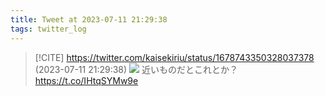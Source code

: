```yaml
---
title: Tweet at 2023-07-11 21:29:38
tags: twitter_log
---
```


> [!CITE] https://twitter.com/kaisekiriu/status/1678743350328037378 (2023-07-11 21:29:38)
> ![](https://twitter.com/kaisekiriu/status/1678743350328037378)
> 近いものだとこれとか？
> https://t.co/IHtqSYMw9e
